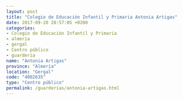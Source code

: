 ```yaml
---
layout: post
title: "Colegio de Educación Infantil y Primaria Antonia Artigas"
date: 2017-09-20 20:57:05 +0200
categories:
- Colegio de Educación Infantil y Primaria
- almeria
- gergal
- Centro público
- guarderia
name: "Antonia Artigas"
province: "Almería"
location: "Gergal"
code: "4002635"
type: "Centro público"
permalink: /guarderias/antonia-artigas.html
---
```

